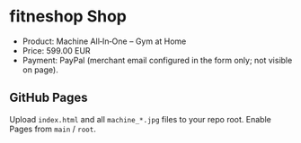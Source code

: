 # fitneshop Shop

- Product: Machine All‑In‑One – Gym at Home
- Price: 599.00 EUR
- Payment: PayPal (merchant email configured in the form only; not visible on page).

## GitHub Pages
Upload `index.html` and all `machine_*.jpg` files to your repo root. Enable Pages from `main` / `root`.
